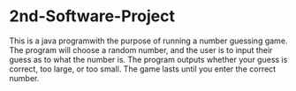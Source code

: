 # 2nd-Software-Project

This is a java programwith the purpose of running a number guessing game. 
The program will choose a random number, and the user is to input their guess as to what the number is. 
The program outputs whether your guess is correct, too large, or too small. 
The game lasts until you enter the correct number.
